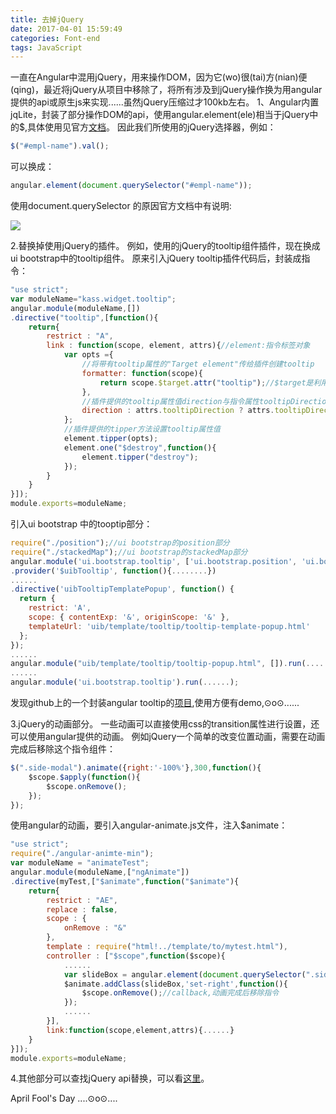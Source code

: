```yaml
---
title: 去掉jQuery
date: 2017-04-01 15:59:49
categories: Font-end
tags: JavaScript
---
```

一直在Angular中混用jQuery，用来操作DOM，因为它(wo)很(tai)方(nian)便(qing)，最近将jQuery从项目中移除了，将所有涉及到jQuery操作换为用angular提供的api或原生js来实现......虽然jQuery压缩过才100kb左右。
1、Angular内置jqLite，封装了部分操作DOM的api，使用angular.element(ele)相当于jQuery中的$,具体使用见官方[文档](https://code.angularjs.org/1.5.4/docs/api/ng/function/angular.element)。
因此我们所使用的jQuery选择器，例如：
``` javascript
$("#empl-name").val();
``` 
可以换成：
``` javascript
angular.element(document.querySelector("#empl-name"));
``` 
使用document.querySelector 的原因官方文档中有说明:

<img src="../../../../assets/img/4-1-1.png"   align=center />

<!--more-->

2.替换掉使用jQuery的插件。
例如，使用的jQuery的tooltip组件插件，现在换成ui bootstrap中的tooltip组件。
原来引入jQuery tooltip插件代码后，封装成指令：
``` javascript
"use strict";
var moduleName="kass.widget.tooltip";
angular.module(moduleName,[])
.directive("tooltip",[function(){
	return{
		restrict : "A",
		link : function(scope, element, attrs){//element:指令标签对象     attrs:指令属性
			var opts ={
				//将带有tooltip属性的"Target element"传给插件创建tooltip
				formatter: function(scope){
					return scope.$target.attr("tooltip");//$target是利用$(this)封装的jquery对象
				},
				//插件提供的tooltip属性值direction与指令属性tooltipDirection
				direction : attrs.tooltipDirection ? attrs.tooltipDirection : "bottom"
			};
			//插件提供的tipper方法设置tooltip属性值
			element.tipper(opts);
			element.one("$destroy",function(){
				element.tipper("destroy");
			});
		}
	}
}]);
module.exports=moduleName;
``` 
引入ui bootstrap 中的tooptip部分：

``` javascript
require("./position");//ui bootstrap的position部分
require("./stackedMap");//ui bootstrap的stackedMap部分
angular.module('ui.bootstrap.tooltip', ['ui.bootstrap.position', 'ui.bootstrap.stackedMap',"uib/template/tooltip/tooltip-html-popup.html","uib/template/tooltip/tooltip-popup.html","uib/template/tooltip/tooltip-template-popup.html"])     
.provider('$uibTooltip', function(){........})
......
.directive('uibTooltipTemplatePopup', function() {
  return {
    restrict: 'A',
    scope: { contentExp: '&', originScope: '&' },
    templateUrl: 'uib/template/tooltip/tooltip-template-popup.html'
  };
});
......
angular.module("uib/template/tooltip/tooltip-popup.html", []).run(......);
......
angular.module('ui.bootstrap.tooltip').run(......);
``` 
发现github上的一个封装angular tooltip的[项目](https://github.com/720kb/angular-tooltips),使用方便有demo,⊙o⊙......

3.jQuery的动画部分。
一些动画可以直接使用css的transition属性进行设置，还可以使用angular提供的动画。
例如jQuery一个简单的改变位置动画，需要在动画完成后移除这个指令组件：

``` javascript
$(".side-modal").animate({right:'-100%'},300,function(){
	$scope.$apply(function(){
		$scope.onRemove();
	});
});
``` 
使用angular的动画，要引入angular-animate.js文件，注入$animate：

``` javascript
"use strict";
require("./angular-animte-min");
var moduleName = "animateTest";
angular.module(moduleName,["ngAnimate"])
.directive(myTest,["$animate",function("$animate"){
    return{
        restrict : "AE",
        replace : false,
        scope : {
            onRemove : "&"
        },
        template : require("html!../template/to/mytest.html"),
        controller : ["$scope",function($scope){
            ......
            var slideBox = angular.element(document.querySelector(".side-modal"));
            $animate.addClass(slideBox,'set-right',function(){
                $scope.onRemove();//callback,动画完成后移除指令
            });
            ......
        }],
        link:function(scope,element,attrs){......}
    }
}]);
module.exports=moduleName;
``` 
4.其他部分可以查找jQuery api替换，可以看[这里]( https://github.com/oneuijs/You-Dont-Need-jQuery)。


April Fool's Day ....⊙o⊙....